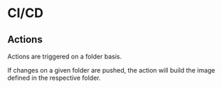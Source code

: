 # CI/CD

## Actions
Actions are triggered on a folder basis.

If changes on a given folder are pushed, the action will build the image defined in the respective folder.
